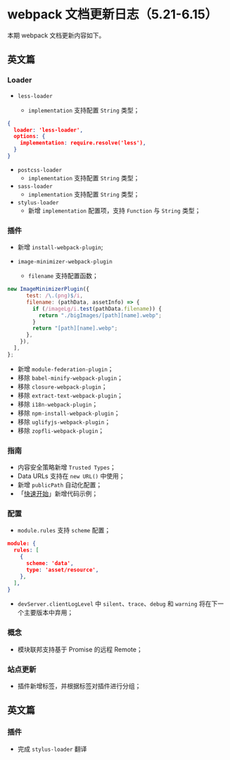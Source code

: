 # webpack 文档更新日志（5.21-6.15）

本期 webpack 文档更新内容如下。

## 英文篇

### Loader

+ `less-loader`

  + `implementation` 支持配置 `String` 类型；

```json
{
  loader: 'less-loader',
  options: {
    implementation: require.resolve('less'),
  }
}
```

+ `postcss-loader`
  + `implementation` 支持配置 `String` 类型；
+ `sass-loader`
  + `implementation` 支持配置 `String` 类型；
+ `stylus-loader`
  + 新增 `implementation` 配置项，支持 `Function` 与 `String` 类型；

### 插件

+ 新增 `install-webpack-plugin`;

+ `image-minimizer-webpack-plugin`

  + `filename` 支持配置函数；

```js
new ImageMinimizerPlugin({
      test: /\.(png)$/i,
      filename: (pathData, assetInfo) => {
        if (/imageLg/i.test(pathData.filename)) {
          return "./bigImages/[path][name].webp";
        }
        return "[path][name].webp";
      },
    }),
  ],
};
```

+ 新增 `module-federation-plugin`；
+ 移除 `babel-minify-webpack-plugin`；
+ 移除 `closure-webpack-plugin`；
+ 移除 `extract-text-webpack-plugin`；
+ 移除 `i18n-webpack-plugin`；
+ 移除 `npm-install-webpack-plugin`；
+ 移除 `uglifyjs-webpack-plugin`；
+ 移除 `zopfli-webpack-plugin`；

### 指南

+ 内容安全策略新增 `Trusted Types`；
+ Data URLs 支持在 `new URL()` 中使用；
+ 新增 `publicPath` 自动化配置；
+ 「[快速开始](https://webpack.docschina.org/guides/getting-started/)」新增代码示例；

### 配置

+ `module.rules` 支持 `scheme` 配置；

```json
module: {
  rules: [
    {
      scheme: 'data',
      type: 'asset/resource',
    },
  ],
}
```

+ `devServer.clientLogLevel` 中 `silent`、`trace`、`debug` 和 `warning` 将在下一个主要版本中弃用；

### 概念

+ 模块联邦支持基于 Promise 的远程 Remote；

### 站点更新

+ 插件新增标签，并根据标签对插件进行分组；

## 英文篇

### 插件

+ 完成 `stylus-loader` 翻译
